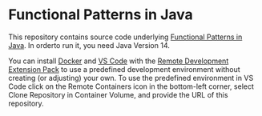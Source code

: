 # Functional Patterns in Java

This repository contains source code underlying
[Functional Patterns in Java](https://sebfisch.github.io/java-fun/).
In orderto run it, you need Java Version 14.

You can install 
[Docker](https://docs.docker.com/get-docker/)
and 
[VS Code](https://code.visualstudio.com/download)
with the 
[Remote Development Extension Pack](https://marketplace.visualstudio.com/items?itemName=ms-vscode-remote.vscode-remote-extensionpack)
to use a predefined development environment without creating (or adjusting) your own.
To use the predefined environment in VS Code 
click on the Remote Containers icon in the bottom-left corner, 
select Clone Repository in Container Volume, 
and provide the URL of this repository.
